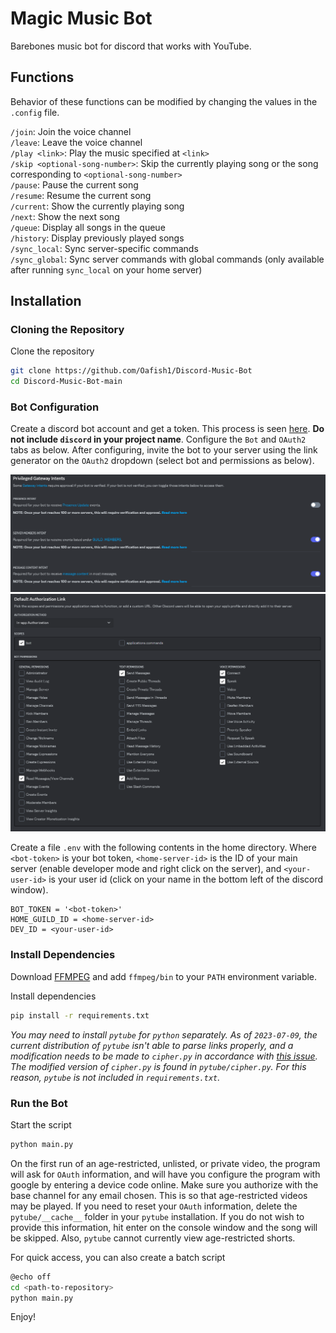 # Magic Music Bot

Barebones music bot for discord that works with YouTube.

## Functions

Behavior of these functions can be modified by changing the values in the `.config` file.

`/join`: Join the voice channel\
`/leave`: Leave the voice channel\
`/play <link>`: Play the music specified at `<link>`\
`/skip <optional-song-number>`: Skip the currently playing song or the song corresponding to `<optional-song-number>`\
`/pause`: Pause the current song\
`/resume`: Resume the current song\
`/current`: Show the currently playing song\
`/next`: Show the next song\
`/queue`: Display all songs in the queue\
`/history`: Display previously played songs\
`/sync_local`: Sync server-specific commands\
`/sync_global`: Sync server commands with global commands (only available after running `sync_local` on your home server)

## Installation

### Cloning the Repository

Clone the repository

```bash
git clone https://github.com/Oafish1/Discord-Music-Bot
cd Discord-Music-Bot-main
```

### Bot Configuration

Create a discord bot account and get a token. This process is seen [here](https://discordgsm.com/guide/how-to-get-a-discord-bot-token).  **Do not include `discord` in your project name**.  Configure the `Bot` and `OAuth2` tabs as below.  After configuring, invite the bot to your server using the link generator on the `OAuth2` dropdown (select bot and permissions as below).

<img src='img\privileged_gateway_intents.PNG' alt='Privileged Gateway Intents' width='600'/>
<img src='img\default_authorization_link.PNG' alt='Default Authorization Link' width='600'/>

Create a file `.env` with the following contents in the home directory.  Where `<bot-token>` is your bot token, `<home-server-id>` is the ID of your main server (enable developer mode and right click on the server), and `<your-user-id>` is your user id (click on your name in the bottom left of the discord window).

```text
BOT_TOKEN = '<bot-token>'
HOME_GUILD_ID = <home-server-id>
DEV_ID = <your-user-id>
```

### Install Dependencies

Download [FFMPEG](https://ffmpeg.org/download.html) and add `ffmpeg/bin` to your `PATH` environment variable.

Install dependencies

```bash
pip install -r requirements.txt
```

*You may need to install `pytube` for `python` separately.  As of `2023-07-09`, the current distribution of `pytube` isn't able to parse links properly, and a modification needs to be made to `cipher.py` in accordance with [this issue](https://github.com/pytube/pytube/issues/1678#issuecomment-1603948730).  The modified version of `cipher.py` is found in `pytube/cipher.py`.  For this reason, `pytube` is not included in `requirements.txt`.*

### Run the Bot

Start the script

```bash
python main.py
```

On the first run of an age-restricted, unlisted, or private video, the program will ask for `OAuth` information, and will have you configure the program with google by entering a device code online.  Make sure you authorize with the base channel for any email chosen.  This is so that age-restricted videos may be played.  If you need to reset your `OAuth` information, delete the `pytube/__cache__` folder in your `pytube` installation.  If you do not wish to provide this information, hit enter on the console window and the song will be skipped.  Also, `pytube` cannot currently view age-restricted shorts.

For quick access, you can also create a batch script

```bash
@echo off
cd <path-to-repository>
python main.py
```

Enjoy!

